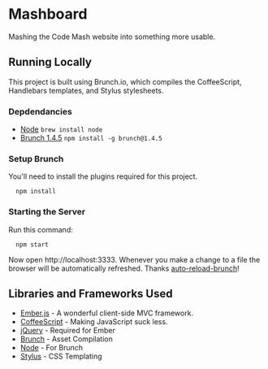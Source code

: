 # Mashboard

Mashing the Code Mash website into something more usable.

## Running Locally

This project is built using Brunch.io, which compiles the CoffeeScript,
Handlebars templates, and Stylus stylesheets.

### Depdendancies

* [Node](http://nodejs.org/) `brew install node`
* [Brunch 1.4.5](http://brunch.io) `npm install -g brunch@1.4.5`

### Setup Brunch

You'll need to install the plugins required for this project.

```
  npm install
```

### Starting the Server

Run this command:

```
  npm start
```

Now open http://localhost:3333. Whenever you make a change to a file the
browser will be automatically refreshed. Thanks
[auto-reload-brunch](https://github.com/brunch/auto-reload-brunch)!

## Libraries and Frameworks Used

* [Ember.js](http://emberjs.com/) - A wonderful client-side MVC framework.
* [CoffeeScript](http://coffeescript.org/) - Making JavaScript suck less.
* [jQuery](http://jquery.com/) - Required for Ember
* [Brunch](http://brunch.io) - Asset Compilation
* [Node](http://nodejs.org/) - For Brunch
* [Stylus](http://learnboost.github.com/stylus/) - CSS Templating
